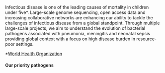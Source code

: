 Infectious disease is one of the leading causes of mortality in children under five*. Large-scale genome sequencing, open access data and increasing collaborative networks are enhancing our ability to tackle the challenges of infectious disease from a global standpoint. Through multiple large-scale projects, we aim to understand the evolution of bacterial pathogens associated with pneumonia, meningitis and neonatal sepsis providing global context with a focus on high disease burden in resource-poor settings.

*[World Health Organization](https://www.who.int/gho/child_health/mortality/causes/en/)


#### Our priority pathogens
